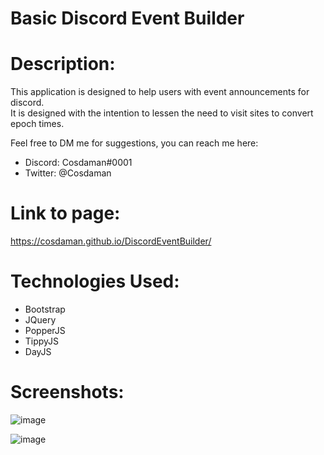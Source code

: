 # Basic Discord Event Builder

# Description:  
  
This application is designed to help users with event announcements for discord.  
It is designed with the intention to lessen the need to visit sites to convert epoch times.  
  
  
Feel free to DM me for suggestions, you can reach me here:  
- Discord: Cosdaman#0001  
- Twitter: @Cosdaman  


# Link to page:  
https://cosdaman.github.io/DiscordEventBuilder/

# Technologies Used:
- Bootstrap
- JQuery
- PopperJS
- TippyJS
- DayJS

# Screenshots:
![image](https://user-images.githubusercontent.com/3162991/140001467-617b6057-fbe9-4f20-af6e-640697702539.png)

![image](https://user-images.githubusercontent.com/3162991/140443148-fee82a28-1808-4d05-8124-ba5263a2f744.png)
